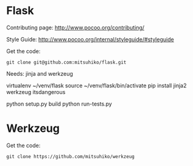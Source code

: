 Flask
=====

Contributing page: http://www.pocoo.org/contributing/

Style Guide: http://www.pocoo.org/internal/styleguide/#styleguide

Get the code:

    git clone git@github.com:mitsuhiko/flask.git

Needs: jinja and werkzeug

virtualenv ~/venv/flask
source ~/venv/flask/bin/activate
pip install jinja2 werkzeug itsdangerous

python setup.py build
python run-tests.py


Werkzeug
========

Get the code:

    git clone https://github.com/mitsuhiko/werkzeug



